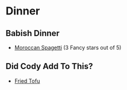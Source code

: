 # Dinner

## Babish Dinner

* [Moroccan Spagetti](./moroccan-spagetti.md) (3 Fancy stars out of 5)

## Did Cody Add To This?

* [Fried Tofu](./fried-tofu-over-rice.md)
